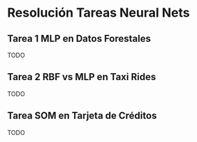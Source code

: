# Resolución Tareas Neural Nets

## Tarea 1 MLP en Datos Forestales

TODO

## Tarea 2 RBF vs MLP en Taxi Rides

TODO

## Tarea SOM en Tarjeta de Créditos

TODO
